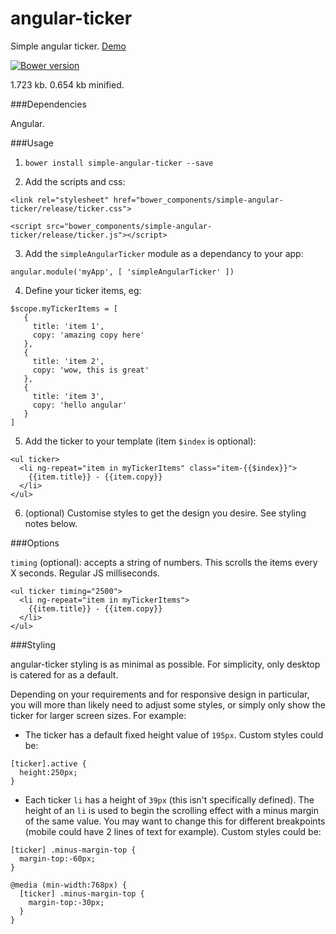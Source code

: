 # angular-ticker

Simple angular ticker. [Demo](http://ttbarnes.github.io/angular-ticker)

[![Bower version](https://badge.fury.io/bo/simple-angular-ticker.png)](http://badge.fury.io/bo/simple-angular-ticker)

1.723 kb. 0.654 kb minified.

###Dependencies

Angular.

###Usage

1) `bower install simple-angular-ticker --save`

2) Add the scripts and css:


`<link rel="stylesheet" href="bower_components/simple-angular-ticker/release/ticker.css">`

`<script src="bower_components/simple-angular-ticker/release/ticker.js"></script>`

3) Add the `simpleAngularTicker` module as a dependancy to your app:

`angular.module('myApp', [ 'simpleAngularTicker' ])`


4) Define your ticker items, eg:

```
$scope.myTickerItems = [
   {
     title: 'item 1',
     copy: 'amazing copy here'
   },
   {
     title: 'item 2',
     copy: 'wow, this is great'
   },
   {
     title: 'item 3',
     copy: 'hello angular'
   }
]
```

5) Add the ticker to your template (item `$index` is optional):

```
<ul ticker>
  <li ng-repeat="item in myTickerItems" class="item-{{$index}}">
    {{item.title}} - {{item.copy}}
  </li>
</ul>
```


6) (optional) Customise styles to get the design you desire. See styling notes below.

###Options

`timing` (optional): accepts a string of numbers. This scrolls the items every X seconds. Regular JS milliseconds. 

```
<ul ticker timing="2500">
  <li ng-repeat="item in myTickerItems">
    {{item.title}} - {{item.copy}}
  </li>
</ul>
```


###Styling

angular-ticker styling is as minimal as possible. For simplicity, only desktop is catered for as a default.

Depending on your requirements and for responsive design in particular, you will more than likely need to adjust some styles, or simply only show the ticker for larger screen sizes. For example:

- The ticker has a default fixed height value of `195px`. Custom styles could be:

```
[ticker].active {
  height:250px;
}
```

- Each ticker `li` has a height of `39px` (this isn't specifically defined). The height of an `li` is used to begin the scrolling effect with a minus margin of the same value. You may want to change this for different breakpoints (mobile could have 2 lines of text for example). Custom styles could be:

```
[ticker] .minus-margin-top {
  margin-top:-60px;
}

@media (min-width:768px) {
  [ticker] .minus-margin-top {
    margin-top:-30px;
  }
}
```
